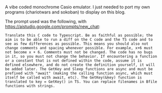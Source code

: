 A vibe coded monochrome Casio emulator. I just needed to port my own programs (chariotwars and sokoban) to display on this blog.

The prompt used was the following, with https://aistudio.google.com/prompts/new_chat:

```
Translate this C code to Typescript. Be as faithful as possible; the aim is to be able to run a diff on the C code and the TS code and to see as few differences as possible. This means you should also not change comments and spacing whenever possible. For example, x+6 must not become x + 6. Comments must not be changed. The code has no bugs in it, so you must not change the behavior. If encountering a function or a constant that is not defined within the code, assume it is defined elsewhere, and do not create the definition yourself, it will be added later. The GetKey and Sleep functions are async and must be prefixed with "await" (making the calling function async, which must itself be called with await, etc). The GetKey(&key) function is translated to key = GetKey() in TS. You can replace filenames in Bfile functions with strings.
```
